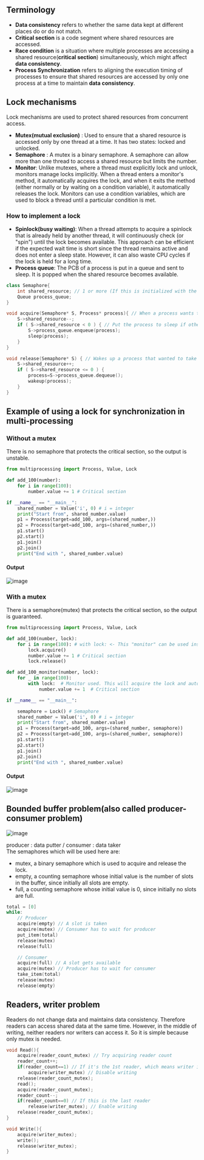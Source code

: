 ## Terminology
- **Data consistency** refers to whether the same data kept at different places do or do not match. 
- **Critical section** is a code segment where shared resources are accessed.
- **Race condition** is a situation where multiple processes are accessing a shared resource(**critical section**) simultaneously, which might affect **data consistency**.
- **Process Synchronization** refers to aligning the execution timing of processes to ensure that shared resources are accessed by only one process at a time to maintain **data consistency**.

## Lock mechanisms
Lock mechanisms are used to protect shared resources from concurrent access.
- **Mutex(mutual exclusion)** : Used to ensure that a shared resource is accessed only by one thread at a time. It has two states: locked and unlocked.
- **Semaphore** : A mutex is a binary semaphore. A semaphore can allow more than one thread to access a shared resource but limits the number.
- **Monitor**: Unlike mutexes, where a thread must explicitly lock and unlock, monitors manage locks implicitly. When a thread enters a monitor's method, it automatically acquires the lock, and when it exits the method (either normally or by waiting on a condition variable), it automatically releases the lock. Monitors can use a condition variables, which are used to block a thread until a particular condition is met.

### How to implement a lock
- **Spinlock(busy waiting)**: When a thread attempts to acquire a spinlock that is already held by another thread, it will continuously check (or "spin") until the lock becomes available. This approach can be efficient if the expected wait time is short since the thread remains active and does not enter a sleep state. However, it can also waste CPU cycles if the lock is held for a long time.
- **Process queue**: The PCB of a process is put in a queue and sent to sleep. It is popped when the shared resource becomes available.

~~~c++
class Semaphore{
	int shared_resource; // 1 or more (If this is initialized with the value 1, it can function similarly to a mutex.)
	Queue process_queue;
}

void acquire(Semaphore* S, Process* process){ // When a process wants to take a shared resource
    S->shared_resource--;
    if ( S->shared_resource < 0 ) { // Put the process to sleep if other processes are using the shared resource
        S->process_queue.enqueue(process);
        sleep(process);
    }
}

void release(Semaphore* S) { // Wakes up a process that wanted to take a shared resource
    S->shared_resource++;
    if ( S->shared_resource <= 0 ) { 
        process=S->process_queue.dequeue();
        wakeup(process);
    }
}
~~~

## Example of using a lock for synchronization in multi-processing
### Without a mutex
There is no semaphore that protects the critical section, so the output is unstable.
~~~python
from multiprocessing import Process, Value, Lock

def add_100(number):
    for i in range(100):
        number.value += 1 # Critical section

if __name__ == "__main__":
    shared_number = Value('i', 0) # i = integer
    print("Start from", shared_number.value)
    p1 = Process(target=add_100, args=(shared_number,))
    p2 = Process(target=add_100, args=(shared_number,))
    p1.start()
    p2.start()
    p1.join()
    p2.join()
    print("End with ", shared_number.value)
~~~
#### Output
![image](https://user-images.githubusercontent.com/67142421/177394795-d4fc8ac8-d465-4f08-b00b-40202a48e261.png)

### With a mutex
There is a semaphore(mutex) that protects the critical section, so the output is guaranteed.
~~~python
from multiprocessing import Process, Value, Lock

def add_100(number, lock):
    for i in range(100): # with lock: <- This "monitor" can be used instead of specifying lock.acquire() and release() manually.
        lock.acquire()
        number.value += 1 # Critical section
        lock.release()

def add_100_monitor(number, lock):
    for _ in range(100):
        with lock:  # Monitor used. This will acquire the lock and automatically release it after the block
            number.value += 1  # Critical section

if __name__ == "__main__":

    semaphore = Lock() # Semaphore
    shared_number = Value('i', 0) # i = integer
    print("Start from", shared_number.value)
    p1 = Process(target=add_100, args=(shared_number, semaphore))
    p2 = Process(target=add_100, args=(shared_number, semaphore))
    p1.start()
    p2.start()
    p1.join()
    p2.join()
    print("End with ", shared_number.value)
~~~
#### Output
![image](https://user-images.githubusercontent.com/67142421/177388487-051bd0f0-e5ea-4242-9278-a97af7899ca5.png)

## Bounded buffer problem(also called producer-consumer problem)
![image](https://github.com/vacu9708/Fundamental-knowledge/assets/67142421/96cf93d8-74ea-4347-abf5-6fef6e22ab79)

producer : data putter / consumer : data taker<br>
The semaphores which will be used here are:
- mutex, a binary semaphore which is used to acquire and release the lock.
- empty, a counting semaphore whose initial value is the number of slots in the buffer, since initially all slots are empty.
- full, a counting semaphore whose initial value is 0, since initially no slots are full.

~~~c++
total = [0]
while:
	// Producer
	acquire(empty) // A slot is taken
	acquire(mutex) // Consumer has to wait for producer
	put_item(total)
	release(mutex)
	release(full)

	// Consumer
	acquire(full) // A slot gets available
	acquire(mutex) // Producer has to wait for consumer
	take_item(total)
	release(mutex)
	release(empty)
~~~

## Readers, writer problem
Readers do not change data and maintains data consistency. Therefore readers can access shared data at the same time.<nt>
However, in the middle of writing, neither readers nor writers can access it. So it is simple because only mutex is needed.<br>

~~~c++
void Read(){
	acquire(reader_count_mutex) // Try acquiring reader count
	reader_count++;
	if(reader_count==1) // If it's the 1st reader, which means writer is off
		acquire(writer_mutex) // Disable writing
	release(reader_count_mutex);
	read();
	acquire(reader_count_mutex);
	reader_count--;
	if(reader_count==0) // If this is the last reader
		release(writer_mutex); // Enable writing
	release(reader_count_mutex);
}

void Write(){
	acquire(writer_mutex);
	write();
	release(writer_mutex);
}
~~~
